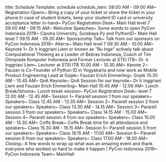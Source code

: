 title: Schedule
Template: schedule
schedule_item: 08:00 AM - 09:00 AM~ Registration Opens~ Bring a copy of your ticket or show the ticket in your phone.In case of student tickets, keep your student ID card or university acceptance letter in-hand~ PyCon Registration Desk~ Main Hall level 7
    09:00 AM - 09:15 AM~ Welcome Speeches~ Some words to open PyCon Indonesia 2019~ Ciputra University, Surabaya.Py and PythonID~ Main Hall level 7
    09.15 AM - 09.30 AM~ Sponsorship Talk~ Talk from our sponsors on PyCon Indonesia 2019~ Alterra~ Main Hall level 7
    09.30 AM - 10.00 AM~ Keynote 1~ Dr Ir Inggriani Liem or known as "Bu Inge" actively talk about Computational Thinking as a Leader of Bebras Indonesia, Coach of Tim Olimpiade Komputer Indonesia and Former Lecturer at STEI ITB~ Dr. Ir. Inggriani Liem~ Lecturer at STEI ITB
    10.00 AM - 10.30 AM~ Kenote 2~ Fauzan is Co-Founder of Python ID in Yogyakarta and now work as Mobile Product Engineering Lead at Gojek~ Fauzan Erich Emmerling~ Gojek
    10.30 AM - 10.45 AM~ QnA Keynote~ QnA Session for our keynote~ Dr Ir Inggriani Liem and Fauzan Erich Emmerling~ Main Hall
    10.45 AM - 12.00 AM~ Lunch Break/Ishoma~ Lunch break session~ PyCon Registration Desk~ level 7
    12.00 AM - 12.45 AM~ Session 1~ Pararell session 1 from our speakers~ Speakers~ Class
    12.45 AM - 13.30 AM~ Session 2~ Pararell session 2 from our speakers~ Speakers~ Class
    13.30 AM - 14.15 AM~ Session 3~ Pararell session 3 from our speakers~ Speakers~ Class
    14.15 AM - 15.00 AM~ Session 4~ Pararell session 4 from our speakers~ Speakers~ Class
    15.00 AM - 15.30 AM~ Coffe Break~ Coffe Break time for all attendance and speakers~ Class
    15.30 AM - 16.15 AM~ Session 5~ Pararell session 5 from our speakers~ Speakers~ Class
    16.15 AM - 17.00 AM~ Session 6~ Pararell session 6 from our speakers~ Speakers~ Class
    17.00 AM - 18.00 AM~ Closing~ A few words to wrap up what was an amazing event and thank everyone who worked so hard to make it happen | PyCon Indonesia 2019~ PyCon Indonesia Team~ MainHall
